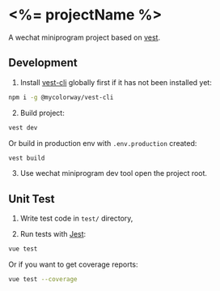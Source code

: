# <%= projectName %>
A wechat miniprogram project based on [vest](https://github.com/mycolorway/vest).

## Development

1. Install [vest-cli](https://github.com/mycolorway/vest/packages/@mycolorway/vest-cli) globally first if it has not been installed yet:

```bash
npm i -g @mycolorway/vest-cli
```

2. Build project:

```bash
vest dev
```

Or build in production env with `.env.production` created:

```bash
vest build
```

3. Use wechat miniprogram dev tool open the project root.


## Unit Test

1. Write test code in `test/` directory,

2. Run tests with [Jest](https://jestjs.io/):

```bash
vue test
```

Or if you want to get coverage reports:

```bash
vue test --coverage
```
